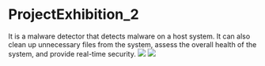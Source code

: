 # ProjectExhibition_2
It is a malware detector that detects malware on a host system. It can also clean up unnecessary files from the system, assess the overall health of the system, and provide real-time security.
![](https://github.com/shraddhapandey100/ProjectExhibition_2/blob/paneltime/DenGuardProject/AntiviursProject/GUI.png)
![](https://github.com/shraddhapandey100/ProjectExhibition_2/blob/paneltime/DenGuardProject/AntiviursProject/GUI_1.png)
